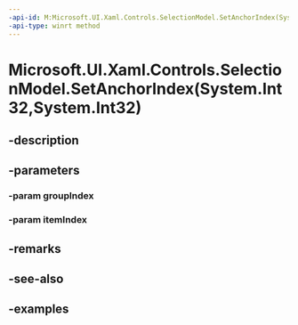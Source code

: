 ```yaml
---
-api-id: M:Microsoft.UI.Xaml.Controls.SelectionModel.SetAnchorIndex(System.Int32,System.Int32)
-api-type: winrt method
---
```


# Microsoft.UI.Xaml.Controls.SelectionModel.SetAnchorIndex(System.Int32,System.Int32)

<!--
public void SetAnchorIndex (int groupIndex, int itemIndex);
-->


## -description

## -parameters

### -param groupIndex

### -param itemIndex

## -remarks

## -see-also

## -examples


